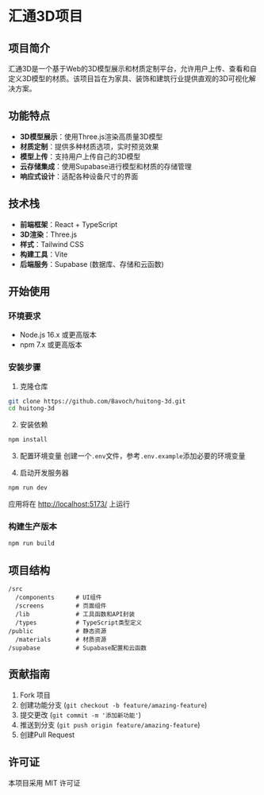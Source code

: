 # 汇通3D项目

## 项目简介

汇通3D是一个基于Web的3D模型展示和材质定制平台，允许用户上传、查看和自定义3D模型的材质。该项目旨在为家具、装饰和建筑行业提供直观的3D可视化解决方案。

## 功能特点

- **3D模型展示**：使用Three.js渲染高质量3D模型
- **材质定制**：提供多种材质选项，实时预览效果
- **模型上传**：支持用户上传自己的3D模型
- **云存储集成**：使用Supabase进行模型和材质的存储管理
- **响应式设计**：适配各种设备尺寸的界面

## 技术栈

- **前端框架**：React + TypeScript
- **3D渲染**：Three.js
- **样式**：Tailwind CSS
- **构建工具**：Vite
- **后端服务**：Supabase (数据库、存储和云函数)

## 开始使用

### 环境要求

- Node.js 16.x 或更高版本
- npm 7.x 或更高版本

### 安装步骤

1. 克隆仓库
```bash
git clone https://github.com/Bavoch/huitong-3d.git
cd huitong-3d
```

2. 安装依赖
```bash
npm install
```

3. 配置环境变量
创建一个`.env`文件，参考`.env.example`添加必要的环境变量

4. 启动开发服务器
```bash
npm run dev
```

应用将在 [http://localhost:5173/](http://localhost:5173/) 上运行

### 构建生产版本

```bash
npm run build
```

## 项目结构

```
/src
  /components      # UI组件
  /screens         # 页面组件
  /lib             # 工具函数和API封装
  /types           # TypeScript类型定义
/public            # 静态资源
  /materials       # 材质资源
/supabase          # Supabase配置和云函数
```

## 贡献指南

1. Fork 项目
2. 创建功能分支 (`git checkout -b feature/amazing-feature`)
3. 提交更改 (`git commit -m '添加新功能'`)
4. 推送到分支 (`git push origin feature/amazing-feature`)
5. 创建Pull Request

## 许可证

本项目采用 MIT 许可证
